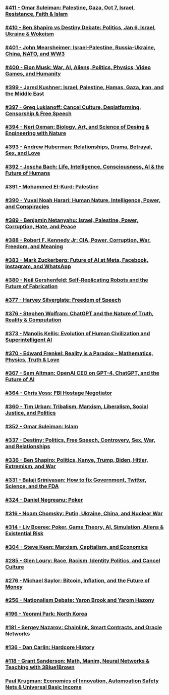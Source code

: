 ### [#411 - Omar Suleiman: Palestine, Gaza, Oct 7, Israel, Resistance, Faith & Islam](https://open.spotify.com/episode/3BNvd2KLZbkXMgnuvYcZRj?si=86f8c8c747b04105)
### [#410 - Ben Shapiro vs Destiny Debate: Politics, Jan 6, Israel, Ukraine & Wokeism](https://open.spotify.com/episode/5INIv5JaACjZNO93Wc37nj?si=2633a31a91f1431c)
### [#401 - John Mearsheimer: Israel-Palestine, Russia-Ukraine, China, NATO, and WW3](https://open.spotify.com/episode/79jUT27WJEkb6wVqkOOeSB?si=81a9e2d9ddef4e02)
### [#400 - Elon Musk: War, AI, Aliens, Politics, Physics, Video Games, and Humanity](https://open.spotify.com/episode/08tccyLPpPurxtPPrezQGZ?si=117589e646a140a6)
### [#399 - Jared Kushner: Israel, Palestine, Hamas, Gaza, Iran, and the Middle East](https://open.spotify.com/episode/3dBSFK4GVMmRvIWsNMUIm4?si=4530125c771045cd)
### [#397 - Greg Lukianoff: Cancel Culture, Deplatforming, Censorship & Free Speech](https://open.spotify.com/episode/4aHoK4K8pWa3EMqr5l6Zrx?si=6d8835c166ce4a6e)
### [#394 - Neri Oxman: Biology, Art, and Science of Desing & Engineering with Nature](https://open.spotify.com/episode/1SNVM3bvU5qLfSaVgzJXYu?si=76653b86edee49f0)
### [#393 - Andrew Huberman: Relationships, Drama, Betrayal, Sex, and Love](https://open.spotify.com/episode/0WnIRtlIo4AaMaI0Ux7Pbm?si=90bacde93b0e4ee7)
### [#392 - Joscha Bach: Life, Intelligence, Consciousness, AI & the Future of Humans](https://open.spotify.com/episode/06BYzwheN63fcRmhbuSys4?si=c7b71b51d0cb4a88)
### [#391 - Mohammed El-Kurd: Palestine](https://open.spotify.com/episode/5nANFCJkaU7OYanBpdF2Aj?si=7e8db75ec0b14d44)
### [#390 - Yuval Noah Harari: Human Nature, Intelligence, Power, and Conspiracies](https://open.spotify.com/episode/4cDwZmBR7pbGsEM4dVmCl2?si=7b8e4a3fc28348cd)
### [#389 - Benjamin Netanyahu: Israel, Palestine, Power, Corruption, Hate, and Peace](https://open.spotify.com/episode/3IQO9nTMnhmhCu7DKujgsT?si=3b43de3f4d3e45ac)
### [#388 - Robert F. Kennedy Jr: CIA, Power, Corruption, War, Freedom, and Meaning](https://open.spotify.com/episode/79FahX9EZKO61lXPIrBqz8?si=33e504f726b346a2)
### [#383 - Mark Zuckerberg: Future of AI at Meta, Facebook, Instagram, and WhatsApp](https://open.spotify.com/episode/0vYx9yPEIpJaoh2I4keEjA?si=5db2a5b4c33a4a34)
### [#380 - Neil Gershenfeld: Self-Replicating Robots and the Future of Fabrication](https://open.spotify.com/episode/7DczndJWd0xTNbCrwvr2lb?si=0be3dfcd84f24856)
### [#377 - Harvey Silverglate: Freedom of Speech](https://open.spotify.com/episode/5uuYVp50Tdp6hmq2BYp8Tu?si=73529044c2df4ac4)
### [#376 - Stephen Wolfram: ChatGPT and the Nature of Truth, Reality & Computation](https://open.spotify.com/episode/4qvrPWi47YUyYqdCFwQw53?si=0b3d9dfed54942f5)
### [#373 - Manolis Kellis: Evolution of Human Civilization and Superintelligent AI](https://open.spotify.com/episode/3D1wc2Xucsmw1W8OMcUBmR?si=31d21993b6a8493a)
### [#370 - Edward Frenkel: Reality is a Paradox - Mathematics, Physics, Truth & Love](https://open.spotify.com/episode/6ECuV5VZE2S1zSigmj3iIm?si=13de16ca7c7e4028)
### [#367 - Sam Altman: OpenAI CEO on GPT-4, ChatGPT, and the Future of AI](https://open.spotify.com/episode/6rAOusZcsuNtCv8mefmwND?si=a12e8b11b0a849cf)
### [#364 - Chris Voss: FBI Hostage Negotiator](https://open.spotify.com/episode/6nlzDKeAMMbg6o6NzyJK5O?si=1ad1b83f348e4633)
### [#360 - Tim Urban: Tribalism, Marxism, Liberalism, Social Justice, and Politics](https://open.spotify.com/episode/0YqflJb8Wco8IDdGHPNTu8?si=6cd1611b46054b60)
### [#352 - Omar Suleiman: Islam](https://open.spotify.com/episode/3nW1FXLoOCBVONnfmGQwdJ?si=fce8dc56131d4f3e)
### [#337 - Destiny: Politics, Free Speech, Controvery, Sex, War, and Relationships](https://open.spotify.com/episode/1tqHNSligejPnWFer0MOUA?si=b389446dcfb34899)
### [#336 - Ben Shapiro: Politics, Kanye, Trump, Biden, Hitler, Extremism, and War](https://open.spotify.com/episode/5QOEEKcNLHhARqB7rQMLc9?si=f94e2417454e47b3)
### [#331 - Balaji Srinivasan: How to fix Government, Twitter, Science, and the FDA](https://open.spotify.com/episode/195IjSceOFeFAO7r0o13l5?si=23ad7c09fd274b8d)
### [#324 - Daniel Negreanu: Poker](https://open.spotify.com/episode/5un3mRu9XU9b5MTjNbZJW4?si=0c3268bb092d4a43)
### [#316 - Noam Chomsky: Putin, Ukraine, China, and Nuclear War](https://open.spotify.com/episode/4cMeTuzkGNSdUIrrh81A5M?si=d092c40abaab4ebd)
### [#314 - Liv Boeree: Poker, Game Theory, AI, Simulation, Aliens & Existential Risk](https://open.spotify.com/episode/4AjCs6uRUt1p4QuYZgjZFn?si=b8f120d981614103)
### [#304 - Steve Keen: Marxism, Capitalism, and Economics](https://open.spotify.com/episode/4eFExrh8Hx5M1U7yMsRaAV?si=6c2318b39de64ad4)
### [#285 - Glen Loury: Race, Racism, Identity Politics, and Cancel Culture](https://open.spotify.com/episode/1Rkh2lHqruZBlyUBz0alpq?si=c7a81d2264a5440d)
### [#276 - Michael Saylor: Bitcoin, Inflation, and the Future of Money](https://open.spotify.com/episode/4Q5AnqCrbJ3M9Yk4Kh4xjb?si=83dfd943c2af49b7)
### [#256 - Nationalism Debate: Yaron Brook and Yarom Hazony](https://open.spotify.com/episode/5iJmTehUu2BAjRwNDBOGrp?si=3ede3284e7b94547)
### [#196 - Yeonmi Park: North Korea](https://open.spotify.com/episode/0enMvPZHMbIZxnKIYvX4Ut?si=59fc60aabb584365)
### [#181 - Sergey Nazarov: Chainlink, Smart Contracts, and Oracle Networks](https://open.spotify.com/episode/47YKVRFc1Cely46UzfcUlk?si=9f4d870bfa7245cb)
### [#136 - Dan Carlin: Hardcore History](https://open.spotify.com/episode/5dvauTGA1UnBTHZSZbiNm4?si=3d1f5a99d1494efe)
### [#118 - Grant Sanderson: Math, Manim, Neural Networks & Teaching with 3Blue1Brown](https://open.spotify.com/episode/0BjtckVFe13BsIsJpAx0Fl?si=0a06ec455b324419)
### [Paul Krugman: Economics of Innovation, Automoation Safety Nets & Universal Basic Income](https://open.spotify.com/episode/3FP3J09n7n704uauc0lpzX?si=32f4eafdeb234674)

